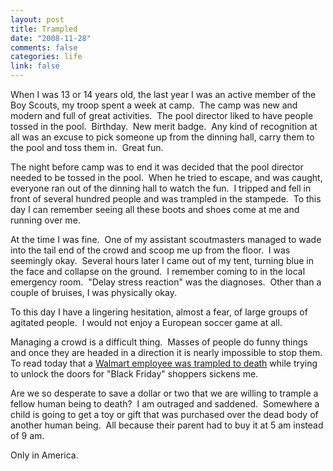 ```yaml
--- 
layout: post
title: Trampled
date: "2008-11-28"
comments: false
categories: life
link: false
---
```

When I was 13 or 14 years old, the last year I was an active member of the Boy Scouts, my troop spent a week at camp.  The camp was new and modern and full of great activities.  The pool director liked to have people tossed in the pool.  Birthday.  New merit badge.  Any kind of recognition at all was an excuse to pick someone up from the dinning hall, carry them to the pool and toss them in.  Great fun.

The night before camp was to end it was decided that the pool director needed to be tossed in the pool.  When he tried to escape, and was caught, everyone ran out of the dinning hall to watch the fun.  I tripped and fell in front of several hundred people and was trampled in the stampede.  To this day I can remember seeing all these boots and shoes come at me and running over me.

At the time I was fine.  One of my assistant scoutmasters managed to wade into the tail end of the crowd and scoop me up from the floor.  I was seemingly okay.  Several hours later I came out of my tent, turning blue in the face and collapse on the ground.  I remember coming to in the local emergency room.  "Delay stress reaction" was the diagnoses.  Other than a couple of bruises, I was physically okay.

To this day I have a lingering hesitation, almost a fear, of large groups of agitated people.  I would not enjoy a European soccer game at all.  

Managing a crowd is a difficult thing.  Masses of people do funny things and once they are headed in a direction it is nearly impossible to stop them. To read today that a <a title="Black Friday Violence" href="http://www.cnn.com/2008/US/11/28/black.friday.violence/index.html">Walmart employee was trampled to death</a> while trying to unlock the doors for "Black Friday" shoppers sickens me.  

Are we so desperate to save a dollar or two that we are willing to trample a fellow human being to death?  I am outraged and saddened.  Somewhere a child is going to get a toy or gift that was purchased over the dead body of another human being.  All because their parent had to buy it at 5 am instead of 9 am.

Only in America.
